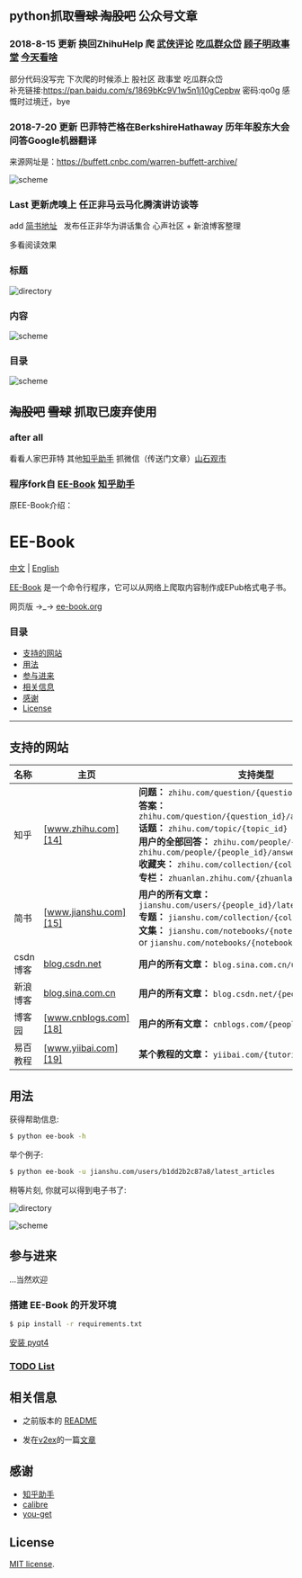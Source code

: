 ## python抓取~~雪球 淘股吧~~ 公众号文章

### 2018-8-15 更新 换回ZhihuHelp 爬 [武侠评论][34] [吃瓜群众岱][35] [顾子明政事堂][36]  [今天看啥][37] 

部分代码没写完 下次爬的时候添上
股社区 政事堂 吃瓜群众岱   
补充链接:https://pan.baidu.com/s/1869bKc9V1w5n1j10gCepbw  密码:qo0g
感慨时过境迁，bye


### 2018-7-20 更新 巴菲特芒格在BerkshireHathaway 历年年股东大会问答Google机器翻译 
来源网址是：https://buffett.cnbc.com/warren-buffett-archive/
 
![scheme][wechat]

### Last 更新虎嗅上 任正非马云马化腾演讲访谈等
add [简书地址][31]  
发布任正非华为讲话集合 心声社区 + 新浪博客整理

多看阅读效果
### 标题
![directory][img-1]  
### 内容
![scheme][img-2]
### 目录
![scheme][img-3]
 

 
 

## ~~淘股吧~~ ~~雪球~~ 抓取已废弃使用 
 
### after all 
看看人家巴菲特 
其他[知乎助手][1] 抓微信（传送门文章）[山石观市][2]  

### 程序fork自 [EE-Book][222] [知乎助手][3]
原EE-Book介绍：
# EE-Book

[中文][4] | [English][5]  

[EE-Book][6] 是一个命令行程序，它可以从网络上爬取内容制作成EPub格式电子书。  

网页版 →\_→ [ee-book.org][7]

### 目录
* [支持的网站][8]
* [用法][9]
* [参与进来][10]
* [相关信息][11]
* [感谢][12]
* [License][13]

---

## 支持的网站

| 名称 | 主页                               | 支持类型                          |
| :------ | ---------------------------------------- | ---------------------------------------- |
| 知乎      | [www.zhihu.com][14]    | **问题：** `zhihu.com/question/{question_id}`<br/>**答案：** `zhihu.com/question/{question_id}/answer/{answer_id}`<br/>**话题：** `zhihu.com/topic/{topic_id}`<br/>**用户的全部回答：** `zhihu.com/people/{people_id}` or `zhihu.com/people/{people_id}/answers`<br/>**收藏夹：** `zhihu.com/collection/{collection_id}` <br/> **专栏：** `zhuanlan.zhihu.com/{zhuanlan_id}` |
| 简书      | [www.jianshu.com][15] | **用户的所有文章：** `jianshu.com/users/{people_id}/latest_articles`<br/>**专题：** `jianshu.com/collection/{collection_id}`<br/>**文集：** `jianshu.com/notebooks/{notebooks_id}/latest` or `jianshu.com/notebooks/{notebooks_id}/top` |
| csdn博客  | [blog.csdn.net][16]    | **用户的所有文章：** `blog.sina.com.cn/u/{people_id}` |
| 新浪博客   | [blog.sina.com.cn][17] | **用户的所有文章：** `blog.csdn.net/{people_id}` |
| 博客园     | [www.cnblogs.com][18] | **用户的所有文章：** `cnblogs.com/{people_id}/`  |
| 易百教程   | [www.yiibai.com][19] | **某个教程的文章：** `yiibai.com/{tutorial_kind}`|


## 用法

获得帮助信息:  

```bash
$ python ee-book -h
```

举个例子:  

```bash
$ python ee-book -u jianshu.com/users/b1dd2b2c87a8/latest_articles
```

稍等片刻, 你就可以得到电子书了:  

![directory][image-1]  

![scheme][image-2]


## 参与进来

...当然欢迎

### 搭建 EE-Book 的开发环境

```bash
$ pip install -r requirements.txt
```

[安装 pyqt4][21]

### [TODO List][22]


## 相关信息

* 之前版本的 [README][23]

* 发在[v2ex][24]的一篇[文章][25]

## 感谢

* [知乎助手][26]
* [calibre][27]
* [you-get][28]

## License

[MIT license][29].

[1]:	https://github.com/YaoZeyuan/ZhihuHelp
[2]:	https://github.com/macbookpro2100/taoguba_xueqiu_book/blob/master/%E4%B8%93%E6%A0%8F%E5%B1%B1%E7%9F%B3%E8%A7%82%E5%B8%82(cssstock)%E6%96%87%E7%AB%A0%E9%9B%86.epub
[222]:	https://github.com/ee-book/EE-Book
[3]:	https://github.com/YaoZeyuan/ZhihuHelp
[4]:	./README.md
[5]:	./README_en.md
[6]:	https://github.com/knarfeh/EE-Book
[7]:	http://ee-book.org
[8]:	#%E6%94%AF%E6%8C%81%E7%9A%84%E7%BD%91%E7%AB%99
[9]:	#%E7%94%A8%E6%B3%95
[10]:	#%E5%8F%82%E4%B8%8E%E8%BF%9B%E6%9D%A5
[11]:	#%E7%9B%B8%E5%85%B3%E4%BF%A1%E6%81%AF
[12]:	#%E6%84%9F%E8%B0%A2
[13]:	#license
[14]:	http://www.zhihu.com
[15]:	http://www.jianshu.com
[16]:	http://blog.csdn.net
[17]:	http://blog.sina.com.cn/
[18]:	http://www.cnblogs.com/
[19]:	http://www.yiibai.com/
[20]:	https://www.talkpython.fm
[21]:	https://riverbankcomputing.com/software/pyqt/download/
[22]:	./notes/TODOlist.md
[23]:	https://github.com/knarfeh/EE-Book/blob/c4d870ff8cca6bbac97f04c9da727397cee8d519/README.md
[24]:	https://v2ex.com/
[25]:	http://knarfeh.github.io/2016/03/17/EE-Book/
[26]:	https://github.com/YaoZeyuan/ZhihuHelp
[27]:	https://github.com/kovidgoyal/calibre
[28]:	https://github.com/soimort/you-get
[29]:	./LICENSE

[31]:	https://www.jianshu.com/p/cc1dc1f8502c

[34]:	https://www.wuxiareview.com/
[35]:	https://www.wuxiareview.com/category/daidai/
[36]:	https://www.wuxiareview.com/category/gzmdzst/
[37]:	http://www.jintiankansha.me/

[image-1]:	http://7xi5vu.com1.z0.glb.clouddn.com/2016-03-09directory.png
[image-2]:	http://7xi5vu.com1.z0.glb.clouddn.com/2016-03-09Scheme.png

[img-1]:	https://github.com/macbookpro2100/taoguba_xueqiu_book/blob/master/%E4%BB%BB%E6%AD%A3%E9%9D%9E%E9%A9%AC%E4%BA%91%E9%A9%AC%E5%8C%96%E8%85%BE%E2%80%A6%E2%80%A6/r1.jpg
[img-2]:	https://github.com/macbookpro2100/taoguba_xueqiu_book/blob/master/%E4%BB%BB%E6%AD%A3%E9%9D%9E%E9%A9%AC%E4%BA%91%E9%A9%AC%E5%8C%96%E8%85%BE%E2%80%A6%E2%80%A6/r2.jpg
[img-3]:	https://github.com/macbookpro2100/taoguba_xueqiu_book/blob/master/%E4%BB%BB%E6%AD%A3%E9%9D%9E%E9%A9%AC%E4%BA%91%E9%A9%AC%E5%8C%96%E8%85%BE%E2%80%A6%E2%80%A6/r3.jpg

[wechat]:	https://github.com/macbookpro2100/taoguba_xueqiu_book/blob/master/%E4%BB%BB%E6%AD%A3%E9%9D%9E%E9%A9%AC%E4%BA%91%E9%A9%AC%E5%8C%96%E8%85%BE%E2%80%A6%E2%80%A6/ink.jpeg
